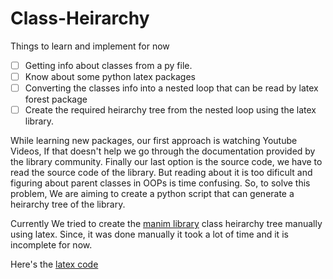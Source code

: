 # Class-Heirarchy
Things to learn and implement for now
- [ ] Getting info about classes from a py file.
- [ ] Know about some python latex packages
- [ ] Converting the classes info into a nested loop that can be read by latex forest package
- [ ] Create the required heirarchy tree from the nested loop using the latex library.

While learning new packages, our first approach is watching Youtube Videos, If that doesn't help we go through the documentation provided by the library community. 
Finally our last option is the source code, we have to read the source code of the library. 
But reading about it is too dificult and figuring about parent classes in OOPs is time confusing.
So, to solve this problem, We are aiming to create a python script that can generate a heirarchy tree of the library.

Currently We tried to create the [manim library](https://github.com/ManimCommunity/manim) class heirarchy tree manually using latex. Since, it was done manually it took a lot of time and it is incomplete for now. 

Here's the [latex code](https://www.overleaf.com/read/qbjntfvhgkqk)

